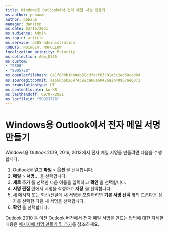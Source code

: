 ```yaml
---
title: Windows용 Outlook에서 전자 메일 서명 만들기
ms.author: pebaum
author: pebaum
manager: dansimp
ms.date: 03/16/2021
ms.audience: Admin
ms.topic: article
ms.service: o365-administration
ROBOTS: NOINDEX, NOFOLLOW
localization_priority: Priority
ms.collection: Adm_O365
ms.custom:
- "9808"
- "9005728"
ms.openlocfilehash: 8a1f8d0b1bb0ab38c3facf63c01a5c2ed68ca96d
ms.sourcegitcommit: ae556b6b26974392ca68a68426a2b40967ae0071
ms.translationtype: HT
ms.contentlocale: ko-KR
ms.lasthandoff: 09/07/2021
ms.locfileid: "58923776"
---
```

# <a name="create-an-email-signature-in-outlook-for-windows"></a>Windows용 Outlook에서 전자 메일 서명 만들기

Windows용 Outlook 2019, 2016, 2013에서 전자 메일 서명을 만들려면 다음을 수행합니다.

1. Outlook을 열고 **파일** > **옵션** 을 선택합니다.
1. **메일** > **서명...** 을 선택합니다.
1. **새로 추가** 를 선택한 다음 이름을 입력하고 **확인** 을 선택합니다.
1. **서명 편집** 란에서 서명을 작성하고 **저장** 을 선택합니다.
1. 새 메시지 또는 회신/전달에 새 서명을 포함하려면 **기본 서명 선택** 옆의 드롭다운 상자를 선택한 다음 새 서명을 선택합니다.
1. **확인** 을 선택합니다.

Outlook 2010 등 이전 Outlook 버전에서 전자 메일 서명을 만드는 방법에 대한 자세한 내용은 [메시지에 서명 만들기 및 추가](https://support.microsoft.com/office/8ee5d4f4-68fd-464a-a1c1-0e1c80bb27f2#ID0EAADAAA=Office_2007_-_2010)를 참조하세요.